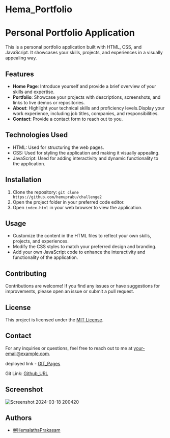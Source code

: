 # Hema_Portfolio
# Personal Portfolio Application

This is a personal portfolio application built with HTML, CSS, and JavaScript. It showcases your skills, projects, and experiences in a visually appealing way.

## Features

- **Home Page**: Introduce yourself and provide a brief overview of your skills and expertise.
- **Portfolio**: Showcase your projects with descriptions, screenshots, and links to live demos or repositories.
- **About**: Highlight your technical skills and proficiency levels.Display your work experience, including job titles, companies, and responsibilities.
- **Contact**: Provide a contact form to reach out to you.

## Technologies Used

- HTML: Used for structuring the web pages.
- CSS: Used for styling the application and making it visually appealing.
- JavaScript: Used for adding interactivity and dynamic functionality to the application.

## Installation

1. Clone the repository: `git clone https://github.com/hemuprabu/challenge2`
2. Open the project folder in your preferred code editor.
3. Open `index.html` in your web browser to view the application.

## Usage

- Customize the content in the HTML files to reflect your own skills, projects, and experiences.
- Modify the CSS styles to match your preferred design and branding.
- Add your own JavaScript code to enhance the interactivity and functionality of the application.

## Contributing

Contributions are welcome! If you find any issues or have suggestions for improvements, please open an issue or submit a pull request.

## License

This project is licensed under the [MIT License](LICENSE).

## Contact

For any inquiries or questions, feel free to reach out to me at [your-email@example.com](mailto:hemalathaprakasam219@gmail.com).

deployed link - [GIT_Pages]( https://hemuprabu.github.io/challenge2/)

Git Link: [Github_URL](https://github.com/hemuprabu/challenge2)


## Screenshot

![Screenshot 2024-03-18 200420](https://github.com/hemuprabu/challenge2/assets/108079829/8e451e45-9150-4e05-a70b-a83223735c7d)

## Authors

- [@HemalathaPrakasam](https://github.com/hemuprabu)
